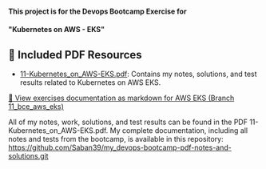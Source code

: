 #### This project is for the Devops Bootcamp Exercise for 
#### "Kubernetes on AWS - EKS" 

## 📄 Included PDF Resources

- [11-Kubernetes_on_AWS-EKS.pdf](./11-Kubernetes_on_AWS-EKS.pdf): Contains my notes, solutions, and test results related to Kubernetes on AWS EKS.

[📂 View exercises documentation as markdown for AWS EKS (Branch 11_bce_aws_eks)](https://github.com/Saban39/DevOps_Bootcamp_Exercises/tree/11_bce_aws_eks)


All of my notes, work, solutions, and test results can be found in the PDF 11-Kubernetes_on_AWS-EKS.pdf. My complete documentation, including all notes and tests from the bootcamp, is available in this repository: https://github.com/Saban39/my_devops-bootcamp-pdf-notes-and-solutions.git

